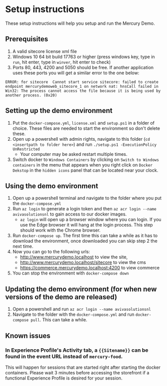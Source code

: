 # Setup instructions
These setup instructions will help you setup and run the Mercury Demo.

## Prerequisites
1. A valid sitecore license xml file
2. Windows 10 64 bit build 17763 or higher (press windows key, type in `run`, hit enter, type in `winver`, hit enter to check)
3. Ports 80, 443, 4200 and 5050 should be free. If another application uses these ports you will get a similar error to the one below:
```
ERROR: for sitecore  Cannot start service sitecore: failed to create endpoint mercurydemoweb_sitecore_1 on network nat: hnsCall failed in Win32: The process cannot access the file because it is being used by another process. (0x20)
```

## Setting up the demo environment
1. Put the `docker-compose.yml`, `license.xml` and `setup.ps1` in a folder of choice. These files are needed to start the environment so don't delete these.
2. Open up a powershell with admin rights, navigate to this folder (`cd <insertpath to folder here>`) and run `./setup.ps1 -ExecutionPolicy UnRestricted`
     - Your computer may be asked restart multiple times.
3. Switch docker to `Windows Containers` by clicking on `Switch to Windows containers` in the menu that appears when you right click on `Docker Dekstop` in the `hidden icons` panel that can be located near your clock.

## Using the demo environment
1. Open up a powershell terminal and navigate to the folder where you put the `docker-compose.yml` 
2. Run `az login` to generate a login token and then `az acr login --name avivasolutionsnl` to gain access to our docker images. 
     - `az login` will open up a browser window where you can login. If you use the Edge browser it will hang at the login process. This step should work with the Chrome browser.
3. Run `docker-compose up`. The first time this can take a while as it has to download the environment, once downloaded you can skip step 2 the next time.
4. Now you can go to the following urls:
     - http://www.mercurydemo.localhost to view the site, 
     - http://www.mercurydemo.localhost/sitecore to view the cms 
     - https://commerce.mercurydemo.localhost:4200 to view commerce
5. You can stop the environment with `docker-compose down`

## Updating the demo environment (for when new versions of the demo are released)
1. Open a powershell and run `az acr login --name avivasolutionsnl`
2. Navigate to the folder with the `docker-compose.yml` and run `docker-compose pull`. This can take a while.

## Known issues
### In Experience Profile's Activity tab, a `{{Sitename}}` can be found in the event URL instead of `mercury-food`.
This will happen for sessions that are started right after starting the docker containers. Please wait 3 minutes before accessing the storefront if a functional Experience Profile is desired for your session.
